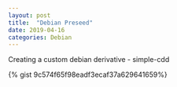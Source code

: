 ```yaml
---
layout: post
title:  "Debian Preseed"
date: 2019-04-16 
categories: Debian
---
```

Creating a custom debian derivative - simple-cdd

{% gist 9c574f65f98eadf3ecaf37a629641659%}
